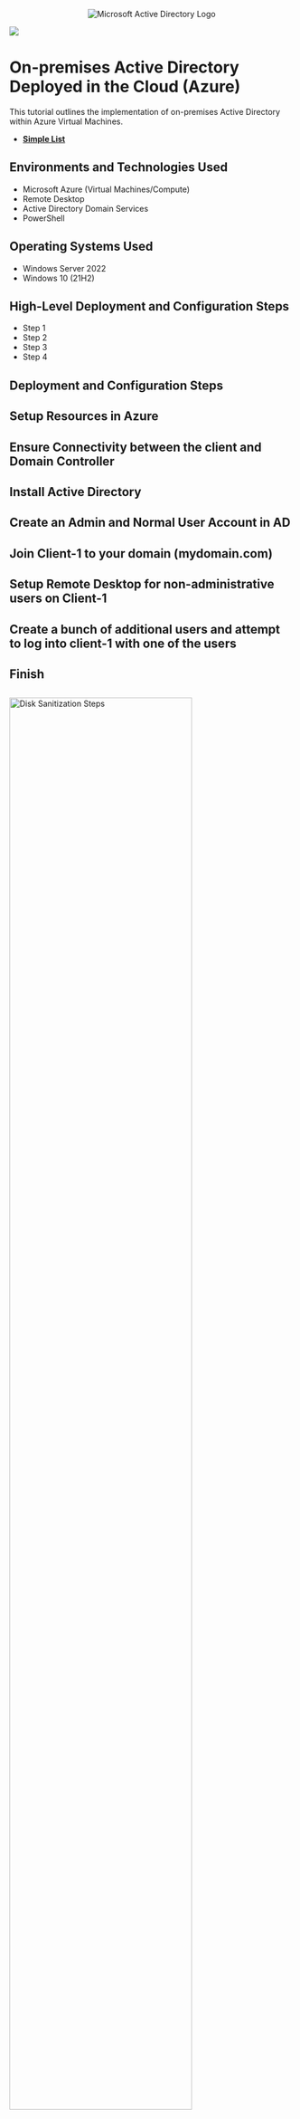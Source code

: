 <p align="center">
<img src="https://i.imgur.com/pU5A58S.png" alt="Microsoft Active Directory Logo"/>
</p>

![](https://i.imgur.com/waxVImv.png)

<h1>On-premises Active Directory Deployed in the Cloud (Azure)</h1>

This tutorial outlines the implementation of on-premises Active Directory within Azure Virtual Machines.<br />
- [<b>Simple List</b>](https://docs.google.com/document/d/1qlQqPEWBcLb1zf4SHhA6phyO9269GnuP8oIXJFi7hsc/edit)

<h2>Environments and Technologies Used</h2>

- Microsoft Azure (Virtual Machines/Compute)
- Remote Desktop
- Active Directory Domain Services
- PowerShell

<h2>Operating Systems Used </h2>

- Windows Server 2022
- Windows 10 (21H2)

<h2>High-Level Deployment and Configuration Steps</h2>

- Step 1
- Step 2
- Step 3
- Step 4

<h2>Deployment and Configuration Steps</h2>





<h2>Setup Resources in Azure</h2>





<h2>Ensure Connectivity between the client and Domain Controller</h2>





<h2>Install Active Directory</h2>





<h2>Create an Admin and Normal User Account in AD</h2>





<h2>Join Client-1 to your domain (mydomain.com)</h2>






<h2>Setup Remote Desktop for non-administrative users on Client-1</h2>





<h2>Create a bunch of additional users and attempt to log into client-1 with one of the users</h2>








<h2>Finish</h2>

<h2></h2>

<h2></h2>

<h2></h2>

<h2></h2>





<p>
<img src="https://i.imgur.com/DJmEXEB.png" height="80%" width="80%" alt="Disk Sanitization Steps"/>
</p>
<p>
Lorem ipsum dolor sit amet, consectetur adipiscing elit, sed do eiusmod tempor incididunt ut labore et dolore magna aliqua. Ut enim ad minim veniam, quis nostrud exercitation ullamco laboris nisi ut aliquip ex ea commodo consequat. Duis aute irure dolor in reprehenderit in voluptate velit esse cillum dolore eu fugiat nulla pariatur.
</p>
<br />

<p>
<img src="https://i.imgur.com/DJmEXEB.png" height="80%" width="80%" alt="Disk Sanitization Steps"/>
</p>
<p>
Lorem ipsum dolor sit amet, consectetur adipiscing elit, sed do eiusmod tempor incididunt ut labore et dolore magna aliqua. Ut enim ad minim veniam, quis nostrud exercitation ullamco laboris nisi ut aliquip ex ea commodo consequat. Duis aute irure dolor in reprehenderit in voluptate velit esse cillum dolore eu fugiat nulla pariatur.
</p>
<br />

<p>
<img src="https://i.imgur.com/DJmEXEB.png" height="80%" width="80%" alt="Disk Sanitization Steps"/>
</p>
<p>
Lorem ipsum dolor sit amet, consectetur adipiscing elit, sed do eiusmod tempor incididunt ut labore et dolore magna aliqua. Ut enim ad minim veniam, quis nostrud exercitation ullamco laboris nisi ut aliquip ex ea commodo consequat. Duis aute irure dolor in reprehenderit in voluptate velit esse cillum dolore eu fugiat nulla pariatur.
</p>
<br />
